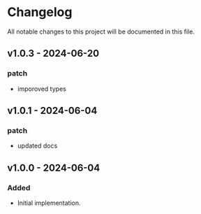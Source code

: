 # Changelog

All notable changes to this project will be documented in this file.

## v1.0.3 - 2024-06-20

### patch

- imporoved types

## v1.0.1 - 2024-06-04

### patch

- updated docs

## v1.0.0 - 2024-06-04

### Added

- Initial implementation.
